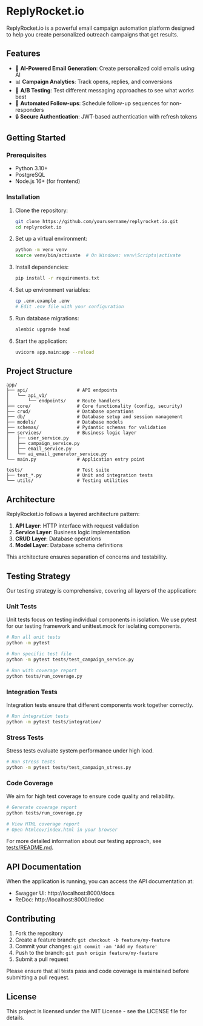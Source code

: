# ReplyRocket.io

ReplyRocket.io is a powerful email campaign automation platform designed to help you create personalized outreach campaigns that get results.

## Features

- 🚀 **AI-Powered Email Generation**: Create personalized cold emails using AI
- 📊 **Campaign Analytics**: Track opens, replies, and conversions
- 🧪 **A/B Testing**: Test different messaging approaches to see what works best
- 📅 **Automated Follow-ups**: Schedule follow-up sequences for non-responders
- 🔒 **Secure Authentication**: JWT-based authentication with refresh tokens

## Getting Started

### Prerequisites

- Python 3.10+
- PostgreSQL
- Node.js 16+ (for frontend)

### Installation

1. Clone the repository:
   ```bash
   git clone https://github.com/yourusername/replyrocket.io.git
   cd replyrocket.io
   ```

2. Set up a virtual environment:
   ```bash
   python -m venv venv
   source venv/bin/activate  # On Windows: venv\Scripts\activate
   ```

3. Install dependencies:
   ```bash
   pip install -r requirements.txt
   ```

4. Set up environment variables:
   ```bash
   cp .env.example .env
   # Edit .env file with your configuration
   ```

5. Run database migrations:
   ```bash
   alembic upgrade head
   ```

6. Start the application:
   ```bash
   uvicorn app.main:app --reload
   ```

## Project Structure

```
app/
├── api/                  # API endpoints
│   └── api_v1/
│       └── endpoints/    # Route handlers
├── core/                 # Core functionality (config, security)
├── crud/                 # Database operations
├── db/                   # Database setup and session management
├── models/               # Database models
├── schemas/              # Pydantic schemas for validation
├── services/             # Business logic layer
│   ├── user_service.py
│   ├── campaign_service.py
│   ├── email_service.py
│   └── ai_email_generator_service.py
└── main.py               # Application entry point

tests/                    # Test suite
├── test_*.py             # Unit and integration tests
└── utils/                # Testing utilities
```

## Architecture

ReplyRocket.io follows a layered architecture pattern:

1. **API Layer**: HTTP interface with request validation
2. **Service Layer**: Business logic implementation
3. **CRUD Layer**: Database operations
4. **Model Layer**: Database schema definitions

This architecture ensures separation of concerns and testability.

## Testing Strategy

Our testing strategy is comprehensive, covering all layers of the application:

### Unit Tests

Unit tests focus on testing individual components in isolation. We use pytest for our testing framework and unittest.mock for isolating components.

```bash
# Run all unit tests
python -m pytest

# Run specific test file
python -m pytest tests/test_campaign_service.py

# Run with coverage report
python tests/run_coverage.py
```

### Integration Tests

Integration tests ensure that different components work together correctly.

```bash
# Run integration tests
python -m pytest tests/integration/
```

### Stress Tests

Stress tests evaluate system performance under high load.

```bash
# Run stress tests
python -m pytest tests/test_campaign_stress.py
```

### Code Coverage

We aim for high test coverage to ensure code quality and reliability.

```bash
# Generate coverage report
python tests/run_coverage.py

# View HTML coverage report
# Open htmlcov/index.html in your browser
```

For more detailed information about our testing approach, see [tests/README.md](tests/README.md).

## API Documentation

When the application is running, you can access the API documentation at:

- Swagger UI: http://localhost:8000/docs
- ReDoc: http://localhost:8000/redoc

## Contributing

1. Fork the repository
2. Create a feature branch: `git checkout -b feature/my-feature`
3. Commit your changes: `git commit -am 'Add my feature'`
4. Push to the branch: `git push origin feature/my-feature`
5. Submit a pull request

Please ensure that all tests pass and code coverage is maintained before submitting a pull request.

## License

This project is licensed under the MIT License - see the LICENSE file for details. 